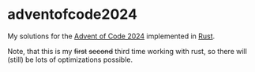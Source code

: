 # adventofcode2024

My solutions for the [Advent of Code 2024](https://adventofcode.com/) implemented in [Rust](https://www.rust-lang.org/).

Note, that this is my ~~first~~ ~~second~~ third time working with rust, so there will (still) be lots of optimizations possible.
